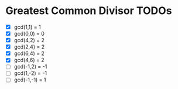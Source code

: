 # Greatest Common Divisor TODOs

- [x] gcd(1,1) = 1
- [x] gcd(0,0) = 0
- [x] gcd(4,2) = 2
- [x] gcd(2,4) = 2
- [x] gcd(6,4) = 2
- [x] gcd(4,6) = 2
- [ ] gcd(-1,2) = -1
- [ ] gcd(1,-2) = -1
- [ ] gcd(-1,-1) = 1